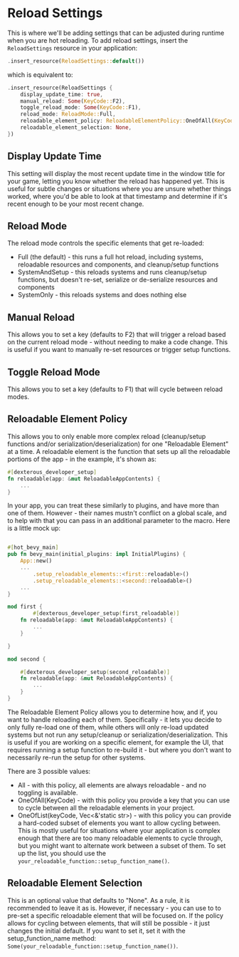 # Reload Settings

This is where we'll be adding settings that can be adjusted during runtime when you are hot reloading.
To add reload settings, insert the `ReloadSettings` resource in your application:

```rust
.insert_resource(ReloadSettings::default())
```

which is equivalent to:

```rust
.insert_resource(ReloadSettings {
    display_update_time: true,
    manual_reload: Some(KeyCode::F2),
    toggle_reload_mode: Some(KeyCode::F1),
    reload_mode: ReloadMode::Full,
    reloadable_element_policy: ReloadableElementPolicy::OneOfAll(KeyCode::F3),
    reloadable_element_selection: None,
})
```

## Display Update Time

This setting will display the most recent update time in the window title for your game, letting you know whether the reload has happened yet. This is useful for subtle changes or situations where you are unsure whether things worked, where you'd be able to look at that timestamp and determine if it's recent enough to be your most recent change.

## Reload Mode

The reload mode controls the specific elements that get re-loaded:

- Full (the default) - this runs a full hot reload, including systems, reloadable resources and components, and cleanup/setup functions
- SystemAndSetup - this reloads systems and runs cleanup/setup functions, but doesn't re-set, serialize or de-serialize resources and components
- SystemOnly - this reloads systems and does nothing else

## Manual Reload

This allows you to set a key (defaults to F2) that will trigger a reload based on the current reload mode - without needing to make a code change. This is useful if you want to manually re-set resources or trigger setup functions.

## Toggle Reload Mode

This allows you to set a key (defaults to F1) that will cycle between reload modes.

## Reloadable Element Policy

This allows you to only enable more complex reload (cleanup/setup functions and/or serialization/deserialization) for one "Reloadable Element" at a time. A reloadable element is the function that sets up all the reloadable portions of the app - in the example, it's shown as:

```rust
#[dexterous_developer_setup]
fn reloadable(app: &mut ReloadableAppContents) {
    ...
}
```

In your app, you can treat these similarly to plugins, and have more than one of them. However - their names mustn't conflict on a global scale, and to help with that you can pass in an additional parameter to the macro. Here is a little mock up:

```rust

#[hot_bevy_main]
pub fn bevy_main(initial_plugins: impl InitialPlugins) {
    App::new()
    ...
        .setup_reloadable_elements::<first::reloadable>()
        .setup_reloadable_elements::<second::reloadable>()
    ...
}

mod first {
        #[dexterous_developer_setup(first_reloadable)]
    fn reloadable(app: &mut ReloadableAppContents) {
        ...
    }

}

mod second {

    #[dexterous_developer_setup(second_reloadable)]
    fn reloadable(app: &mut ReloadableAppContents) {
        ...
    }
}


```

The Reloadable Element Policy allows you to determine how, and if, you want to handle reloading each of them. Specifically - it lets you decide to only fully re-load one of them, while others will only re-load updated systems but not run any setup/cleanup or serialization/deserialization. This is useful if you are working on a specific element, for example the UI, that requires running a setup function to re-build it - but where you don't want to necessarily re-run the setup for other systems.

There are 3 possible values:

- All - with this policy, all elements are always reloadable - and no toggling is available.
- OneOfAll(KeyCode) - with this policy you provide a key that you can use to cycle between all the reloadable elements in your project.
- OneOfList(keyCode, Vec<&'static str>) - with this policy you can provide a hard-coded subset of elements you want to allow cycling between. This is mostly useful for situations where your application is complex enough that there are too many reloadable elements to cycle through, but you might want to alternate work between a subset of them. To set up the list, you should use the `your_reloadable_function::setup_function_name()`.

## Reloadable Element Selection

This is an optional value that defaults to "None". As a rule, it is recommended to leave it as is. However, if necessary - you can use to to pre-set a specific reloadable element that will be focused on. If the policy allows for cycling between elements, that will still be possible - it just changes the initial default. If you want to set it, set it with the setup_function_name method: `Some(your_reloadable_function::setup_function_name())`.
